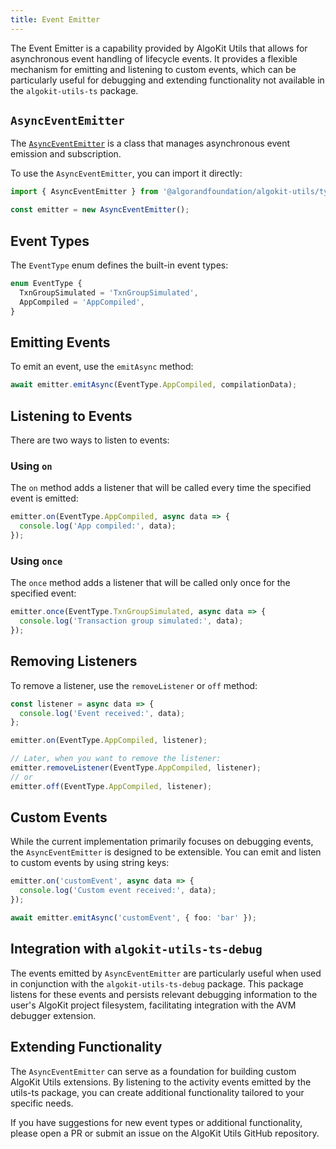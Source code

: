 ```yaml
---
title: Event Emitter
---
```


The Event Emitter is a capability provided by AlgoKit Utils that allows for asynchronous event handling of lifecycle events. It provides a flexible mechanism for emitting and listening to custom events, which can be particularly useful for debugging and extending functionality not available in the `algokit-utils-ts` package.

## `AsyncEventEmitter`

The [`AsyncEventEmitter`](../code/classes/types_async_event_emitter.AsyncEventEmitter) is a class that manages asynchronous event emission and subscription.

To use the `AsyncEventEmitter`, you can import it directly:

```typescript
import { AsyncEventEmitter } from '@algorandfoundation/algokit-utils/types/async-event-emitter';

const emitter = new AsyncEventEmitter();
```

## Event Types

The `EventType` enum defines the built-in event types:

```typescript
enum EventType {
  TxnGroupSimulated = 'TxnGroupSimulated',
  AppCompiled = 'AppCompiled',
}
```

## Emitting Events

To emit an event, use the `emitAsync` method:

```typescript
await emitter.emitAsync(EventType.AppCompiled, compilationData);
```

## Listening to Events

There are two ways to listen to events:

### Using `on`

The `on` method adds a listener that will be called every time the specified event is emitted:

```typescript
emitter.on(EventType.AppCompiled, async data => {
  console.log('App compiled:', data);
});
```

### Using `once`

The `once` method adds a listener that will be called only once for the specified event:

```typescript
emitter.once(EventType.TxnGroupSimulated, async data => {
  console.log('Transaction group simulated:', data);
});
```

## Removing Listeners

To remove a listener, use the `removeListener` or `off` method:

```typescript
const listener = async data => {
  console.log('Event received:', data);
};

emitter.on(EventType.AppCompiled, listener);

// Later, when you want to remove the listener:
emitter.removeListener(EventType.AppCompiled, listener);
// or
emitter.off(EventType.AppCompiled, listener);
```

## Custom Events

While the current implementation primarily focuses on debugging events, the `AsyncEventEmitter` is designed to be extensible. You can emit and listen to custom events by using string keys:

```typescript
emitter.on('customEvent', async data => {
  console.log('Custom event received:', data);
});

await emitter.emitAsync('customEvent', { foo: 'bar' });
```

## Integration with `algokit-utils-ts-debug`

The events emitted by `AsyncEventEmitter` are particularly useful when used in conjunction with the `algokit-utils-ts-debug` package. This package listens for these events and persists relevant debugging information to the user's AlgoKit project filesystem, facilitating integration with the AVM debugger extension.

## Extending Functionality

The `AsyncEventEmitter` can serve as a foundation for building custom AlgoKit Utils extensions. By listening to the activity events emitted by the utils-ts package, you can create additional functionality tailored to your specific needs.

If you have suggestions for new event types or additional functionality, please open a PR or submit an issue on the AlgoKit Utils GitHub repository.
